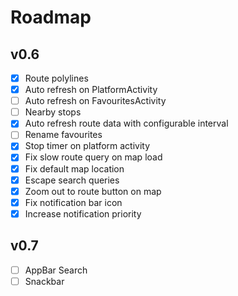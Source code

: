 Roadmap
=======

v0.6
----
- [x] Route polylines
- [x] Auto refresh on PlatformActivity
- [ ] Auto refresh on FavouritesActivity
- [ ] Nearby stops
- [x] Auto refresh route data with configurable interval
- [ ] Rename favourites
- [x] Stop timer on platform activity
- [x] Fix slow route query on map load
- [x] Fix default map location
- [x] Escape search queries
- [x] Zoom out to route button on map
- [x] Fix notification bar icon
- [x] Increase notification priority

v0.7
----
- [ ] AppBar Search
- [ ] Snackbar
